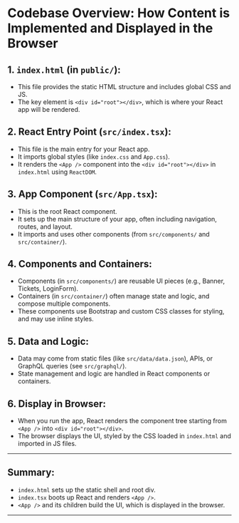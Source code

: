 # Codebase Overview: How Content is Implemented and Displayed in the Browser

## 1. `index.html` (in `public/`):
- This file provides the static HTML structure and includes global CSS and JS.
- The key element is `<div id="root"></div>`, which is where your React app will be rendered.

## 2. React Entry Point (`src/index.tsx`):
- This file is the main entry for your React app.
- It imports global styles (like `index.css` and `App.css`).
- It renders the `<App />` component into the `<div id="root"></div>` in `index.html` using `ReactDOM`.

## 3. App Component (`src/App.tsx`):
- This is the root React component.
- It sets up the main structure of your app, often including navigation, routes, and layout.
- It imports and uses other components (from `src/components/` and `src/container/`).

## 4. Components and Containers:
- Components (in `src/components/`) are reusable UI pieces (e.g., Banner, Tickets, LoginForm).
- Containers (in `src/container/`) often manage state and logic, and compose multiple components.
- These components use Bootstrap and custom CSS classes for styling, and may use inline styles.

## 5. Data and Logic:
- Data may come from static files (like `src/data/data.json`), APIs, or GraphQL queries (see `src/graphql/`).
- State management and logic are handled in React components or containers.

## 6. Display in Browser:
- When you run the app, React renders the component tree starting from `<App />` into `<div id="root"></div>`.
- The browser displays the UI, styled by the CSS loaded in `index.html` and imported in JS files.

---

## Summary:
- `index.html` sets up the static shell and root div.
- `index.tsx` boots up React and renders `<App />`.
- `<App />` and its children build the UI, which is displayed in the browser.

---


